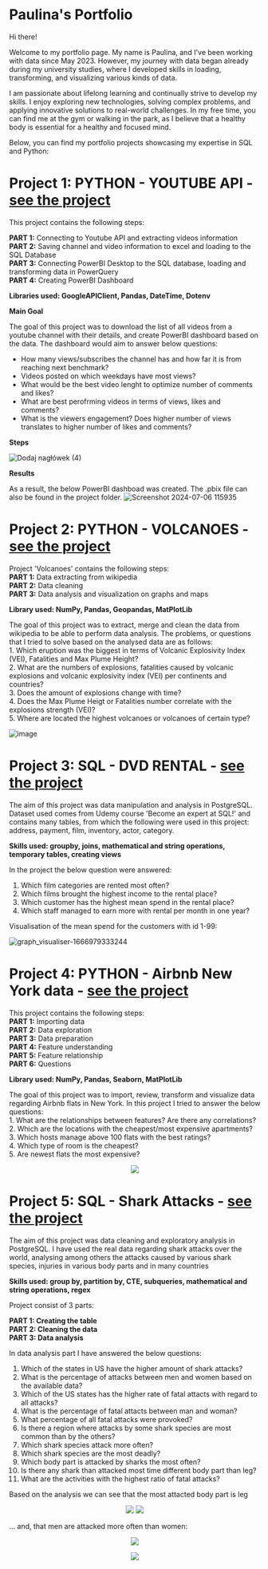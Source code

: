 # Paulina's Portfolio

Hi there!

Welcome to my portfolio page. My name is Paulina, and I've been working with data since May 2023. However, my journey with data began already during my university studies, where I developed skills in loading, transforming, and visualizing various kinds of data.

I am passionate about lifelong learning and continually strive to develop my skills. I enjoy exploring new technologies, solving complex problems, and applying innovative solutions to real-world challenges. In my free time, you can find me at the gym or walking in the park, as I believe that a healthy body is essential for a healthy and focused mind.

Below, you can find my portfolio projects showcasing my expertise in SQL and Python:



# Project 1: PYTHON - YOUTUBE API - <a href="https://github.com/paulaloure/Portfolio-Projects/tree/main/Python_API" target="_blank">see the project</a>

This project contains the following steps:

**PART 1:** Connecting to Youtube API and extracting videos information\
**PART 2:** Saving channel and video information to excel and loading to the SQL Database\
**PART 3:** Connecting PowerBI Desktop to the SQL database, loading and transforming data in PowerQuery\
**PART 4:** Creating PowerBI Dashboard



**Libraries used: GoogleAPIClient, Pandas, DateTime, Dotenv**


**Main Goal**

The goal of this project was to download the list of all videos from a youtube channel with their details, and create PowerBI dashboard based on the data. The dashboard would aim to answer below questions:
 - How many views/subscribes the channel has and how far it is from reaching next benchmark?
 - Videos posted on which weekdays have most views?
 - What would be the best video lenght to optimize number of comments and likes?
 - What are best perofrming videos in terms of views, likes and comments?
 - What is the viewers engagement? Does higher number of views translates to higher number of likes and comments?



**Steps**

![Dodaj nagłówek (4)](https://github.com/paulaloure/Portfolio-Projects/assets/96730074/a41cd59a-9ad3-47e6-982a-434b5662bc8e)


**Results** 

As a result, the below PowerBI dashboad was created. The .pbix file can also be found in the project folder.
![Screenshot 2024-07-06 115935](https://github.com/paulaloure/Portfolio-Projects/assets/96730074/f2199ce9-0e87-40dc-bbc7-cb0b7f3ddef9)





# Project 2: PYTHON - VOLCANOES - <a href="https://github.com/paulaloure/Portfolio-Projects/tree/main/Volcanoes" target="_blank">see the project</a>


Project 'Volcanoes' contains the following steps:\
**PART 1:** Data extracting from wikipedia\
**PART 2:** Data cleaning\
**PART 3:** Data analysis and visualization on graphs and maps

**Library used: NumPy, Pandas, Geopandas, MatPlotLib**

The goal of this project was to extract, merge and clean the data from wikipedia to be able to perform data analysis. The problems, or questions that I tried to solve based on the analysed data are as follows:\
	1. Which eruption was the biggest in terms of Volcanic Explosivity Index (VEI), Fatalities and Max Plume Height?\
	2. What are the numbers of explosions, fatalities caused by volcanic explosions and volcanic explosivity index (VEI) per continents and countries?\
	3. Does the amount of explosions change with time?\
	4. Does the Max Plume Heigt or Fatalities number correlate with the explosions strength (VEI)?\
	5. Where are located the highest volcanoes or volcanoes of certain type?

![image](https://user-images.githubusercontent.com/96730074/197048646-2da98575-6ab2-43c8-ab82-31f4734f13a6.png)







# Project 3: SQL - DVD RENTAL - <a href="https://github.com/paulaloure/Portfolio-Projects/tree/main/SQL%20-%20DVD%20rental" target="_blank">see the project</a>

The aim of this project was data manipulation and analysis in PostgreSQL. Dataset used comes from Udemy course 'Become an expert at SQL!' and contains many tables, from which the following were used in this project: address, payment, film, inventory, actor, category. 

**Skills used: groupby, joins, mathematical and string operations, temporary tables, creating views**

In the project the below question were answered:
1. Which film categories are rented most often?
2. Which films brought the highest income to the rental place?
3. Which customer has the highest mean spend in the rental place?
4. Which staff managed to earn more with rental per month in one year?

Visualisation of the mean spend for the customers with id 1-99:

![graph_visualiser-1666979333244](https://user-images.githubusercontent.com/96730074/198700508-9f997b3b-6783-41e8-bbdd-574923c68e77.png)









# Project 4: PYTHON - Airbnb New York data - <a href="https://github.com/paulaloure/Portfolio-Projects/tree/main/Pyton_AirBNB" target="_blank">see the project</a>

This project contains the following steps:\
**PART 1:** Importing data\
**PART 2:** Data exploration\
**PART 3:** Data preparation\
**PART 4:** Feature understanding\
**PART 5:** Feature relationship\
**PART 6:** Questions

**Library used: NumPy, Pandas, Seaborn, MatPlotLib**

The goal of this project was to import, review, transform and visualize data regarding Airbnb flats in New York. In this project I tried to answer the below questions:\
	1. What are the relationships between features? Are there any correlations?\
	2. Which are the locations with the cheapest/most expensive apartments?\
	3. Which hosts manage above 100 flats with the best ratings?\
	4. Which type of room is the cheapest?\
 	5. Are newest flats the most expensive?
<p align="center">
  <img src="https://user-images.githubusercontent.com/96730074/217895856-c393d145-030d-4a3c-a5ed-4e0a48340753.png" />
</p>




# Project 5: SQL - Shark Attacks  - <a href="https://github.com/paulaloure/Portfolio-Projects/tree/main/SQL%20-%20SharkAttacks" target="_blank">see the project</a>

The aim of this project was data cleaning and exploratory analysis in PostgreSQL. I have used the real data regarding shark attacks over the world, analysing among others the attacks caused by various shark species, injuries in various body parts and in many countries 

**Skills used: group by, partition by, CTE, subqueries, mathematical and string operations, regex**

Project consist of 3 parts:

**PART 1: Creating the table** \
**PART 2: Cleaning the data** \
**PART 3: Data analysis** 

In data analysis part I have answered the below questions:
1. Which of the states in US have the higher amount of shark attacks?
2. What is the percentage of attacks between men and women based on the available data?
3. Which of the US states has the higher rate of fatal attacts with regard to all attacks?
4. What is the percentage of fatal attacts between man and woman?
5. What percentage of all fatal attacks were provoked?
6. Is there a region where attacks by some shark species are most common than by the others?
7. Which shark species attack more often?
8. Which shark species are the most deadly?
9. Which body part is attacked by sharks the most often?
10. Is there any shark than attacked most time different body part than leg?
11. What are the activities with the highest ratio of fatal attacks? 
    
Based on the analysis we can see that the most attacted body part is leg
<p align="center">
  <img src="https://user-images.githubusercontent.com/96730074/227603632-ed91d306-b5d9-47e5-8278-cdd7210ddb57.png" /> 
  <img src="https://user-images.githubusercontent.com/96730074/227333305-40331ab5-f8aa-46f3-8b7d-afafd36d8070.png" />
</p>

... and, that men are attacked more often than women:
<p align="center">
  <img src="https://user-images.githubusercontent.com/96730074/227603682-66696317-af2c-40f5-ab0d-4ab890c490c8.png" />
</p>
<p align="center">
  <img src="https://user-images.githubusercontent.com/96730074/227604264-e406ef76-dce8-4772-a491-0cb21f7b4f33.png" /> 
</p>


